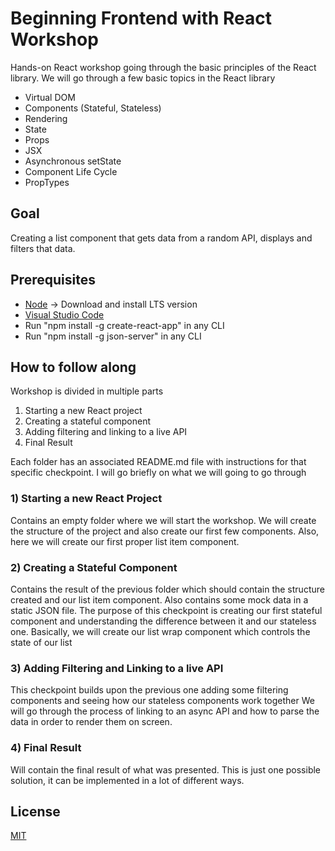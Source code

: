 # Beginning Frontend with React Workshop 

Hands-on React workshop going through the basic principles of the React library. We will go through a few basic topics in the React library
- Virtual DOM
- Components (Stateful, Stateless)
- Rendering
- State
- Props
- JSX
- Asynchronous setState
- Component Life Cycle
- PropTypes

## Goal
Creating a list component that gets data from a random API, displays and filters that data.

## Prerequisites 
- [Node](https://nodejs.org/en/) -> Download and install LTS version
- [Visual Studio Code](https://code.visualstudio.com/Download)
- Run "npm install -g create-react-app" in any CLI
- Run "npm install -g json-server" in any CLI

## How to follow along
Workshop is divided in multiple parts
1) Starting a new React project
2) Creating a stateful component
3) Adding filtering and linking to a live API
4) Final Result

Each folder has an associated README.md file with instructions for that specific checkpoint. I will go briefly on what we will going to go through

### 1) Starting a new React Project
Contains an empty folder where we will start the workshop.
We will create the structure of the project and also create our first few components.
Also, here we will create our first proper list item component.

### 2) Creating a Stateful Component
Contains the result of the previous folder which should contain the structure created and our list item component. Also contains some mock data in a static JSON file.
The purpose of this checkpoint is creating our first stateful component and understanding the difference between it and our stateless one. 
Basically, we will create our list wrap component which controls the state of our list

### 3) Adding Filtering and Linking to a live API
This checkpoint builds upon the previous one adding some filtering components and seeing how our stateless components work together
We will go through the process of linking to an async API and how to parse the data in order to render them on screen.

### 4) Final Result
Will contain the final result of what was presented.
This is just one possible solution, it can be implemented in a lot of different ways.

## License
[MIT](https://choosealicense.com/licenses/mit/)